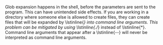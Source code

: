 Glob expansion happens in the shell,
before the parameters are sent to the program.
This can have unintended side effects.
If you are working in a directory where someone else is allowed to create files,
they can create files that will be expanded by \lstinline{*} into command line arguments.
This problem can be mitigated by using \lstinline{./*} instead of \lstinline{*}.
Command line arguments that appear after a \lstinline{--} will never be interpreted as command line arguments.
